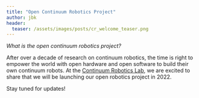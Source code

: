 ```yaml
---
title: "Open Continuum Robotics Project"
author: jbk
header:
  teaser: /assets/images/posts/cr_welcome_teaser.png
---
```

*What is the open continuum robotics project?*

After over a decade of research on continuum robotics, the time is right to empower the world with open hardware and open software to build their own continuum robots. At the [Continuum Robotics Lab](https://crl.utm.utoronto.ca), we are excited to share that we will be launching our open robotics project in 2022. 

Stay tuned for updates!